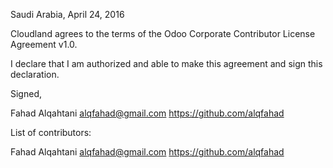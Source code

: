 Saudi Arabia, April 24, 2016

Cloudland agrees to the terms of the Odoo Corporate Contributor License
Agreement v1.0.

I declare that I am authorized and able to make this agreement and sign this
declaration.

Signed,

Fahad Alqahtani alqfahad@gmail.com https://github.com/alqfahad

List of contributors:

Fahad Alqahtani alqfahad@gmail.com https://github.com/alqfahad

